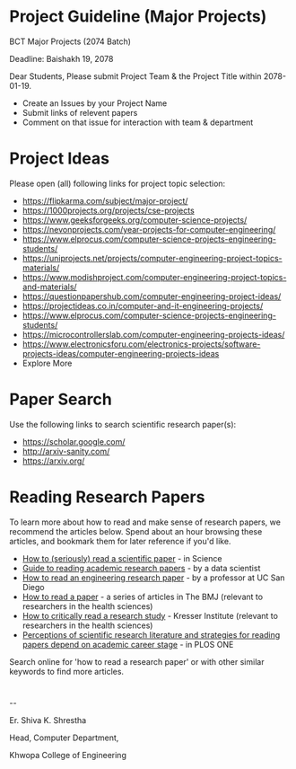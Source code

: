 # Project Guideline (Major Projects)
BCT Major Projects (2074 Batch)

Deadline:
Baishakh 19, 2078

Dear Students,
Please submit Project Team & the Project Title within 2078-01-19.
- Create an Issues by your Project Name
- Submit links of relevent papers
- Comment on that issue for interaction with team & department

# Project Ideas
Please open (all) following links for project topic selection:
- https://flipkarma.com/subject/major-project/
- https://1000projects.org/projects/cse-projects
- https://www.geeksforgeeks.org/computer-science-projects/
- https://nevonprojects.com/year-projects-for-computer-engineering/
- https://www.elprocus.com/computer-science-projects-engineering-students/
- https://uniprojects.net/projects/computer-engineering-project-topics-materials/
- https://www.modishproject.com/computer-engineering-project-topics-and-materials/
- https://questionpapershub.com/computer-engineering-project-ideas/
- https://projectideas.co.in/computer-and-it-engineering-projects/
- https://www.elprocus.com/computer-science-projects-engineering-students/
- https://microcontrollerslab.com/computer-engineering-projects-ideas/
- https://www.electronicsforu.com/electronics-projects/software-projects-ideas/computer-engineering-projects-ideas
- Explore More

# Paper Search
Use the following links to search scientific research paper(s):
- https://scholar.google.com/
- http://arxiv-sanity.com/
- https://arxiv.org/


# Reading Research Papers
To learn more about how to read and make sense of research papers, we recommend the articles below. Spend about an hour browsing these articles, and bookmark them for later reference if you'd like.

- [How to (seriously) read a scientific paper](https://www.sciencemag.org/careers/2016/03/how-seriously-read-scientific-paper) - in Science
- [Guide to reading academic research papers](https://towardsdatascience.com/guide-to-reading-academic-research-papers-c69c21619de6) - by a data scientist
- [How to read an engineering research paper](https://cseweb.ucsd.edu/~wgg/CSE210/howtoread.html) - by a professor at UC San Diego
- [How to read a paper](https://www.bmj.com/about-bmj/resources-readers/publications/how-read-paper) - a series of articles in The BMJ (relevant to researchers in the health sciences)
- [How to critically read a research study](https://kresserinstitute.com/critically-read-research-study/) - Kresser Institute (relevant to researchers in the health sciences)
- [Perceptions of scientific research literature and strategies for reading papers depend on academic career stage](https://journals.plos.org/plosone/article?id=10.1371/journal.pone.0189753) - in PLOS ONE

Search online for 'how to read a research paper' or with other similar keywords to find more articles.


# 
--

Er. Shiva K. Shrestha

Head, Computer Department,

Khwopa College of Engineering
